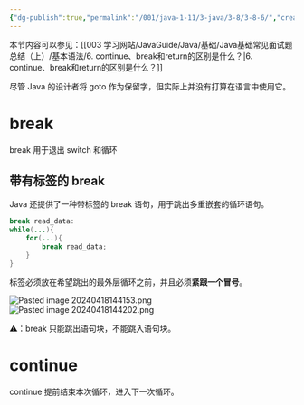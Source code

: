 ```yaml
---
{"dg-publish":true,"permalink":"/001/java-1-11/3-java/3-8/3-8-6/","created":"2024-04-18T14:32:43.073+08:00","updated":"2024-06-01T10:44:37.245+08:00"}
---
```


本节内容可以参见：[[003 学习网站/JavaGuide/Java/基础/Java基础常见面试题总结（上）/基本语法/6. continue、break和return的区别是什么？\|6. continue、break和return的区别是什么？]]

尽管 Java 的设计者将 goto 作为保留字，但实际上并没有打算在语言中使用它。
# break

break 用于退出 switch 和循环
## 带有标签的 break

Java 还提供了一种带标签的 break 语句，用于跳出多重嵌套的循环语句。

```java
break read_data:
while(...){
	for(...){
		break read_data;
	}
}
```

标签必须放在希望跳出的最外层循环之前，并且必须**紧跟一个冒号**。

![Pasted image 20240418144153.png](/img/user/$/$Sys999%20Attachment/Pasted%20image%2020240418144153.png)
![Pasted image 20240418144202.png](/img/user/$/$Sys999%20Attachment/Pasted%20image%2020240418144202.png)

⚠️：break 只能跳出语句块，不能跳入语句块。
# continue

continue 提前结束本次循环，进入下一次循环。